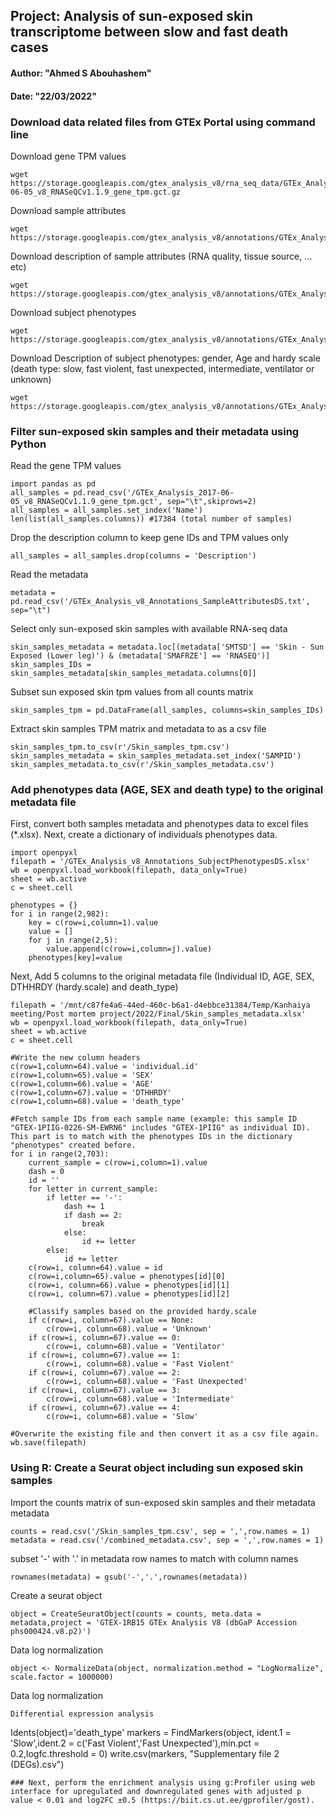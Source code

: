 ## Project: Analysis of sun-exposed skin transcriptome between slow and fast death cases
#### Author: "Ahmed S Abouhashem"
#### Date: "22/03/2022"

### Download data related files from GTEx Portal using command line
Download gene TPM values
```
wget https://storage.googleapis.com/gtex_analysis_v8/rna_seq_data/GTEx_Analysis_2017-06-05_v8_RNASeQCv1.1.9_gene_tpm.gct.gz
```
Download sample attributes
```
wget https://storage.googleapis.com/gtex_analysis_v8/annotations/GTEx_Analysis_v8_Annotations_SampleAttributesDS.txt
```
Download description of sample attributes (RNA quality, tissue source, …etc)
```
wget https://storage.googleapis.com/gtex_analysis_v8/annotations/GTEx_Analysis_v8_Annotations_SampleAttributesDD.xlsx
```
Download subject phenotypes
```
wget https://storage.googleapis.com/gtex_analysis_v8/annotations/GTEx_Analysis_v8_Annotations_SubjectPhenotypesDD.xlsx
```
Download Description of subject phenotypes: gender, Age and hardy scale (death type: slow, fast violent, fast unexpected, intermediate, ventilator or unknown)
```
wget https://storage.googleapis.com/gtex_analysis_v8/annotations/GTEx_Analysis_v8_Annotations_SubjectPhenotypesDS.txt
```

### Filter sun-exposed skin samples and their metadata using Python
Read the gene TPM values
```
import pandas as pd
all_samples = pd.read_csv('/GTEx_Analysis_2017-06-05_v8_RNASeQCv1.1.9_gene_tpm.gct', sep="\t",skiprows=2)
all_samples = all_samples.set_index('Name')
len(list(all_samples.columns)) #17384 (total number of samples)
```
Drop the description column to keep gene IDs and TPM values only
```
all_samples = all_samples.drop(columns = 'Description')
```
Read the metadata
```
metadata = pd.read_csv('/GTEx_Analysis_v8_Annotations_SampleAttributesDS.txt', sep="\t")
```
Select only sun-exposed skin samples with available RNA-seq data
```
skin_samples_metadata = metadata.loc[(metadata['SMTSD'] == 'Skin - Sun Exposed (Lower leg)') & (metadata['SMAFRZE'] == 'RNASEQ')]
skin_samples_IDs = skin_samples_metadata[skin_samples_metadata.columns[0]]
```
Subset sun exposed skin tpm values from all counts matrix
```
skin_samples_tpm = pd.DataFrame(all_samples, columns=skin_samples_IDs)
```
Extract skin samples TPM matrix and metadata to as a csv file
```
skin_samples_tpm.to_csv(r'/Skin_samples_tpm.csv')
skin_samples_metadata = skin_samples_metadata.set_index('SAMPID')
skin_samples_metadata.to_csv(r'/Skin_samples_metadata.csv')
```
### Add phenotypes data (AGE, SEX and death type) to the original metadata file
First, convert both samples metadata and phenotypes data to excel files (*.xlsx). Next, create a dictionary of individuals phenotypes data.
```
import openpyxl
filepath = '/GTEx_Analysis_v8_Annotations_SubjectPhenotypesDS.xlsx'
wb = openpyxl.load_workbook(filepath, data_only=True)
sheet = wb.active
c = sheet.cell

phenotypes = {}
for i in range(2,982):
    key = c(row=i,column=1).value
    value = []
    for j in range(2,5):
        value.append(c(row=i,column=j).value)
    phenotypes[key]=value
```
Next, Add 5 columns to the original metadata file (Individual ID, AGE, SEX, DTHHRDY (hardy.scale) and death_type)
```
filepath = '/mnt/c87fe4a6-44ed-460c-b6a1-d4ebbce31384/Temp/Kanhaiya meeting/Post mortem project/2022/Final/Skin_samples_metadata.xlsx'
wb = openpyxl.load_workbook(filepath, data_only=True)
sheet = wb.active
c = sheet.cell

#Write the new column headers
c(row=1,column=64).value = 'individual.id'
c(row=1,column=65).value = 'SEX'
c(row=1,column=66).value = 'AGE'
c(row=1,column=67).value = 'DTHHRDY'
c(row=1,column=68).value = 'death_type'

#Fetch sample IDs from each sample name (example: this sample ID "GTEX-1PIIG-0226-SM-EWRN6" includes "GTEX-1PIIG" as individual ID). This part is to match with the phenotypes IDs in the dictionary "phenotypes" created before.
for i in range(2,703):
    current_sample = c(row=i,column=1).value
    dash = 0
    id = ''
    for letter in current_sample:
        if letter == '-':
            dash += 1
            if dash == 2:
                break
            else:
                id += letter
        else:
            id += letter
    c(row=i, column=64).value = id
    c(row=i,column=65).value = phenotypes[id][0]
    c(row=i, column=66).value = phenotypes[id][1]
    c(row=i, column=67).value = phenotypes[id][2]

    #Classify samples based on the provided hardy.scale
    if c(row=i, column=67).value == None:
        c(row=i, column=68).value = 'Unknown'
    if c(row=i, column=67).value == 0:
        c(row=i, column=68).value = 'Ventilator'
    if c(row=i, column=67).value == 1:
        c(row=i, column=68).value = 'Fast Violent'
    if c(row=i, column=67).value == 2:
        c(row=i, column=68).value = 'Fast Unexpected'
    if c(row=i, column=67).value == 3:
        c(row=i, column=68).value = 'Intermediate'
    if c(row=i, column=67).value == 4:
        c(row=i, column=68).value = 'Slow'

#Overwrite the existing file and then convert it as a csv file again.
wb.save(filepath)
```
### Using R: Create a Seurat object including sun exposed skin samples
Import the counts matrix of sun-exposed skin samples and their metadata metadata
```
counts = read.csv('/Skin_samples_tpm.csv', sep = ',',row.names = 1)
metadata = read.csv('/combined_metadata.csv', sep = ',',row.names = 1)
```
subset '-' with '.' in metadata row names to match with column names
```
rownames(metadata) = gsub('-','.',rownames(metadata))
```
Create a seurat object
```
object = CreateSeuratObject(counts = counts, meta.data = metadata,project = 'GTEX-1RB15 GTEx Analysis V8 (dbGaP Accession phs000424.v8.p2)')
```
Data log normalization
```
object <- NormalizeData(object, normalization.method = "LogNormalize", scale.factor = 1000000)
```
Data log normalization
```
Differential expression analysis
```
Idents(object)='death_type'
markers = FindMarkers(object, ident.1 = 'Slow',ident.2 = c('Fast Violent','Fast Unexpected'),min.pct = 0.2,logfc.threshold = 0)
write.csv(markers, "Supplementary file 2 (DEGs).csv")
```
### Next, perform the enrichment analysis using g:Profiler using web interface for upregulated and downregulated genes with adjusted p value < 0.01 and log2FC ±0.5 (https://biit.cs.ut.ee/gprofiler/gost).
